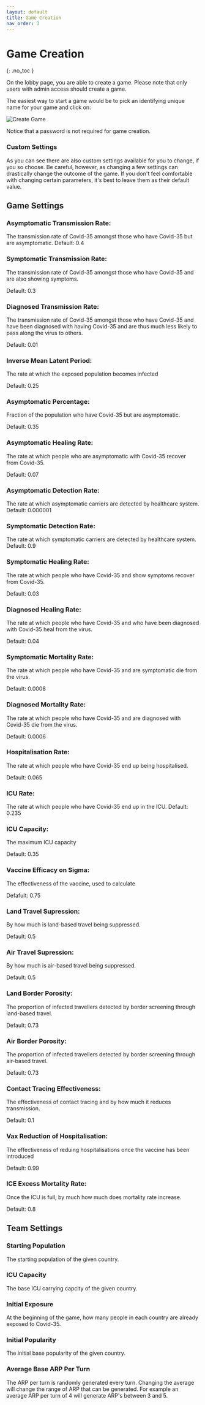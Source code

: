 ```yaml
---
layout: default
title: Game Creation
nav_order: 3
---
```


# Game Creation
{: .no_toc }

On the lobby page, you are able to create a game. Please note that only users with admin access should create a game.

The easiest way to start a game would be to pick an identifying unique name for your game and click on:


![Create Game](https://github.com/CodyCodingCode/Covid-35/blob/gh-pages/assets/images/create_new_game.png?raw=true)


Notice that a password is not required for game creation.

### Custom Settings

As you can see there are also custom settings available for you to change, if you so choose. Be careful, however, as changing a few settings can drastically
change the outcome of the game. If you don't feel comfortable with changing certain parameters, it's best to leave them as their default value. 

## Game Settings
### Asymptomatic Transmission Rate:
The transmission rate of Covid-35 amongst those who have Covid-35 but are asymptomatic.
Default: 0.4

### Symptomatic Transmission Rate:
The transmission rate of Covid-35 amongst those who have Covid-35 and are also showing symptoms.

Default: 0.3

### Diagnosed Transmission Rate:
The transmission rate of Covid-35 amongst those who have Covid-35 and have been diagnosed with
having Covid-35 and are thus much less likely to pass along the virus to others.

Default: 0.01

### Inverse Mean Latent Period:
The rate at which the exposed population becomes infected

Default: 0.25

### Asymptomatic Percentage:
Fraction of the population who have Covid-35 but are asymptomatic.

Default: 0.35

### Asymptomatic Healing Rate:
The rate at which people who are asymptomatic with Covid-35 recover from Covid-35.

Default: 0.07

### Asymptomatic Detection Rate:
The rate at which asymptomatic carriers are detected by healthcare system.
Default: 0.000001

### Symptomatic Detection Rate:
The rate at which symptomatic carriers are detected by healthcare system.
Default: 0.9

### Symptomatic Healing Rate:
The rate at which people who have Covid-35 and show symptoms recover from Covid-35.

Default: 0.03

### Diagnosed Healing Rate:
The rate at which people who have Covid-35 and who have been diagnosed with Covid-35 heal from the virus.

Default: 0.04

### Symptomatic Mortality Rate:
The rate at which people who have Covid-35 and are symptomatic die from the virus.

Default: 0.0008

### Diagnosed Mortality Rate:
The rate at which people who have Covid-35 and are diagnosed with Covid-35 die from the virus.

Default: 0.0006

### Hospitalisation Rate:
The rate at which people who have Covid-35 end up being hospitalised.

Default: 0.065

### ICU Rate:
The rate at which people who have Covid-35 end up in the ICU.
Default: 0.235

### ICU Capacity:
The maximum ICU capacity

Default: 0.35

### Vaccine Efficacy on Sigma:
The effectiveness of the vaccine, used to calculate 

Defafult: 0.75

### Land Travel Supression:
By how much is land-based travel being suppressed.

Default: 0.5

### Air Travel Supression:
By how much is air-based travel being suppressed.

Default: 0.5

### Land Border Porosity:
The proportion of infected travellers detected by border screening through land-based travel.

Default: 0.73

### Air Border Porosity:
The proportion of infected travellers detected by border screening through air-based travel.

Default: 0.73

### Contact Tracing Effectiveness:
The effectiveness of contact tracing and by how much it reduces transmission.

Default: 0.1

### Vax Reduction of Hospitalisation:
The effectiveness of reduing hospitalisations once the vaccine has been introduced

Default: 0.99

### ICE Excess Mortality Rate:
Once the ICU is full, by much how much does mortality rate increase.

Default: 0.8

## Team Settings

### Starting Population
The starting population of the given country. 

### ICU Capacity
The base ICU carrying capcity of the given country.

### Initial Exposure
At the beginning of the game, how many people in each country are already exposed to Covid-35.

### Initial Popularity
The initial base popularity of the given country.

### Average Base ARP Per Turn
The ARP per turn is randomly generated every turn. Changing the average will change the range of ARP that can be generated. For example an average ARP per turn of 4 will generate ARP's between 3 and 5.
